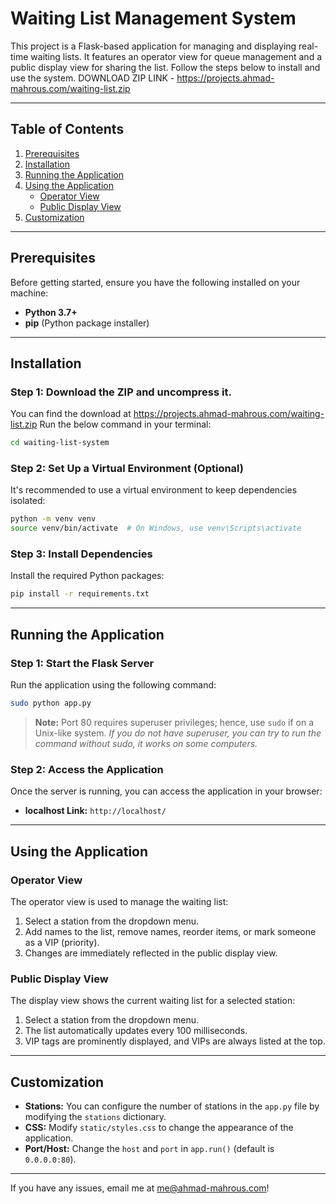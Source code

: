# Waiting List Management System

This project is a Flask-based application for managing and displaying real-time waiting lists. It features an operator view for queue management and a public display view for sharing the list. Follow the steps below to install and use the system.
DOWNLOAD ZIP LINK - https://projects.ahmad-mahrous.com/waiting-list.zip

---

## Table of Contents
1. [Prerequisites](#prerequisites)
2. [Installation](#installation)
3. [Running the Application](#running-the-application)
4. [Using the Application](#using-the-application)
    - [Operator View](#operator-view)
    - [Public Display View](#public-display-view)
5. [Customization](#customization)

---

## Prerequisites

Before getting started, ensure you have the following installed on your machine:

- **Python 3.7+**
- **pip** (Python package installer)

---

## Installation

### Step 1: Download the ZIP and uncompress it.
You can find the download at https://projects.ahmad-mahrous.com/waiting-list.zip
Run the below command in your terminal:

```bash
cd waiting-list-system
```

### Step 2: Set Up a Virtual Environment (Optional)
It's recommended to use a virtual environment to keep dependencies isolated:

```bash
python -m venv venv
source venv/bin/activate  # On Windows, use venv\Scripts\activate
```

### Step 3: Install Dependencies
Install the required Python packages:

```bash
pip install -r requirements.txt
```

---

## Running the Application

### Step 1: Start the Flask Server
Run the application using the following command:

```bash
sudo python app.py
```

> **Note:** Port 80 requires superuser privileges; hence, use `sudo` if on a Unix-like system. *If you do not have superuser, you can try to run the command without sudo, it works on some computers.*

### Step 2: Access the Application
Once the server is running, you can access the application in your browser:

- **localhost Link:** `http://localhost/`

---

## Using the Application

### Operator View
The operator view is used to manage the waiting list:
1. Select a station from the dropdown menu.
2. Add names to the list, remove names, reorder items, or mark someone as a VIP (priority).
3. Changes are immediately reflected in the public display view.

### Public Display View
The display view shows the current waiting list for a selected station:
1. Select a station from the dropdown menu.
2. The list automatically updates every 100 milliseconds.
3. VIP tags are prominently displayed, and VIPs are always listed at the top.

---

## Customization

- **Stations:** You can configure the number of stations in the `app.py` file by modifying the `stations` dictionary.
- **CSS:** Modify `static/styles.css` to change the appearance of the application.
- **Port/Host:** Change the `host` and `port` in `app.run()` (default is `0.0.0.0:80`).

---

If you have any issues, email me at me@ahmad-mahrous.com!
